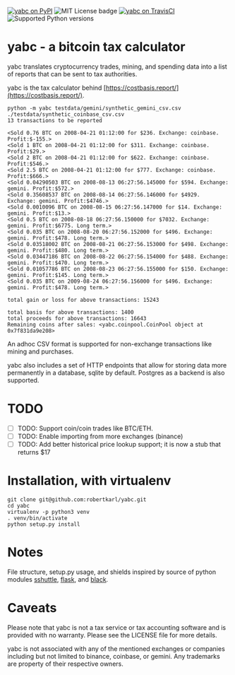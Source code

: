 [![yabc on PyPI](https://img.shields.io/pypi/v/yabc.svg)](https://pypi.org/project/yabc/)
![MIT License badge](https://img.shields.io/badge/license-MIT-green.svg)
[![yabc on TravisCI](https://travis-ci.org/robertkarl/yabc.svg?branch=master)](https://travis-ci.org/robertkarl/yabc)
![Supported Python versions](https://img.shields.io/pypi/pyversions/yabc.svg)

# yabc - a bitcoin tax calculator
yabc translates cryptocurrency trades, mining, and spending data into a list of
reports that can be sent to tax authorities.  

yabc is the tax calculator behind [https://costbasis.report/](https://costbasis.report/).

```
python -m yabc testdata/gemini/synthetic_gemini_csv.csv ./testdata/synthetic_coinbase_csv.csv 
13 transactions to be reported

<Sold 0.76 BTC on 2008-04-21 01:12:00 for $236. Exchange: coinbase. Profit:$-155.>
<Sold 1 BTC on 2008-04-21 01:12:00 for $311. Exchange: coinbase. Profit:$29.>
<Sold 2 BTC on 2008-04-21 01:12:00 for $622. Exchange: coinbase. Profit:$546.>
<Sold 2.5 BTC on 2008-04-21 01:12:00 for $777. Exchange: coinbase. Profit:$666.>
<Sold 0.04290503 BTC on 2008-08-13 06:27:56.145000 for $594. Exchange: gemini. Profit:$572.>
<Sold 0.35608537 BTC on 2008-08-14 06:27:56.146000 for $4929. Exchange: gemini. Profit:$4746.>
<Sold 0.0010096 BTC on 2008-08-15 06:27:56.147000 for $14. Exchange: gemini. Profit:$13.>
<Sold 0.5 BTC on 2008-08-18 06:27:56.150000 for $7032. Exchange: gemini. Profit:$6775. Long term.>
<Sold 0.035 BTC on 2008-08-20 06:27:56.152000 for $496. Exchange: gemini. Profit:$478. Long term.>
<Sold 0.03518002 BTC on 2008-08-21 06:27:56.153000 for $498. Exchange: gemini. Profit:$480. Long term.>
<Sold 0.03447186 BTC on 2008-08-22 06:27:56.154000 for $488. Exchange: gemini. Profit:$470. Long term.>
<Sold 0.01057786 BTC on 2008-08-23 06:27:56.155000 for $150. Exchange: gemini. Profit:$145. Long term.>
<Sold 0.035 BTC on 2009-08-24 06:27:56.156000 for $496. Exchange: gemini. Profit:$478. Long term.>

total gain or loss for above transactions: 15243

total basis for above transactions: 1400
total proceeds for above transactions: 16643
Remaining coins after sales: <yabc.coinpool.CoinPool object at 0x7f831da9e208>
```

An adhoc CSV format is supported for non-exchange transactions like mining and purchases.

yabc also includes a set of HTTP endpoints that allow for storing data more
permanently in a database, sqlite by default. Postgres as a backend is also supported.

# TODO

- [ ] TODO: Support coin/coin trades like BTC/ETH.
- [ ] TODO: Enable importing from more exchanges (binance)
- [ ] TODO: Add better historical price lookup support; it is now a stub that returns $17

# Installation, with virtualenv
```
git clone git@github.com:robertkarl/yabc.git
cd yabc
virtualenv -p python3 venv
. venv/bin/activate
python setup.py install
```

# Notes
File structure, setup.py usage, and shields inspired by source of python
modules [sshuttle](https://github.com/sshuttle/sshuttle),
[flask](https://github.com/pallets/flask), and
[black](https://github.com/psf/black/blob/master/README.md).

# Caveats
Please note that yabc is not a tax service or tax accounting software and is
provided with no warranty. Please see the LICENSE file for more details.

yabc is not associated with any of the mentioned exchanges or companies
including but not limited to binance, coinbase, or gemini. Any trademarks are
property of their respective owners.
